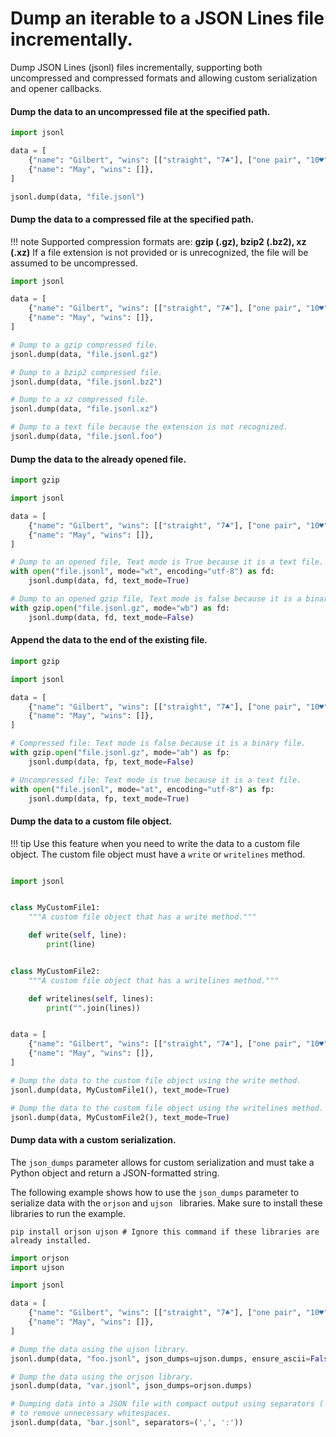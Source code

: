 # Dump an iterable to a JSON Lines file incrementally.

Dump JSON Lines (jsonl) files incrementally, supporting both uncompressed and compressed formats and allowing
custom serialization and opener callbacks.

#### Dump the data to an uncompressed file at the specified path.

```python
import jsonl

data = [
    {"name": "Gilbert", "wins": [["straight", "7♣"], ["one pair", "10♥"]]},
    {"name": "May", "wins": []},
]

jsonl.dump(data, "file.jsonl")
```

#### Dump the data to a compressed file at the specified path.

!!! note
    Supported compression formats are: **gzip (.gz), bzip2 (.bz2), xz (.xz)**
    If a file extension is not provided or is unrecognized, the file will be assumed to be uncompressed.

```python
import jsonl

data = [
    {"name": "Gilbert", "wins": [["straight", "7♣"], ["one pair", "10♥"]]},
    {"name": "May", "wins": []},
]

# Dump to a gzip compressed file.
jsonl.dump(data, "file.jsonl.gz")

# Dump to a bzip2 compressed file.
jsonl.dump(data, "file.jsonl.bz2")

# Dump to a xz compressed file.
jsonl.dump(data, "file.jsonl.xz")

# Dump to a text file because the extension is not recognized.
jsonl.dump(data, "file.jsonl.foo")
```

#### Dump the data to the already opened file.

```python
import gzip

import jsonl

data = [
    {"name": "Gilbert", "wins": [["straight", "7♣"], ["one pair", "10♥"]]},
    {"name": "May", "wins": []},
]

# Dump to an opened file, Text mode is True because it is a text file.
with open("file.jsonl", mode="wt", encoding="utf-8") as fd:
    jsonl.dump(data, fd, text_mode=True)

# Dump to an opened gzip file, Text mode is false because it is a binary file.
with gzip.open("file.jsonl.gz", mode="wb") as fd:
    jsonl.dump(data, fd, text_mode=False)
```

#### Append the data to the end of the existing file.

```python
import gzip

import jsonl

data = [
    {"name": "Gilbert", "wins": [["straight", "7♣"], ["one pair", "10♥"]]},
    {"name": "May", "wins": []},
]

# Compressed file: Text mode is false because it is a binary file.
with gzip.open("file.jsonl.gz", mode="ab") as fp:
    jsonl.dump(data, fp, text_mode=False)

# Uncompressed file: Text mode is true because it is a text file.
with open("file.jsonl", mode="at", encoding="utf-8") as fp:
    jsonl.dump(data, fp, text_mode=True)
```

#### Dump the data to a custom file object.

!!! tip
    Use this feature when you need to write the data to a custom file object.
    The custom file object must have a `write` or `writelines` method.

```python

import jsonl


class MyCustomFile1:
    """A custom file object that has a write method."""

    def write(self, line):
        print(line)


class MyCustomFile2:
    """A custom file object that has a writelines method."""

    def writelines(self, lines):
        print("".join(lines))


data = [
    {"name": "Gilbert", "wins": [["straight", "7♣"], ["one pair", "10♥"]]},
    {"name": "May", "wins": []},
]

# Dump the data to the custom file object using the write method.
jsonl.dump(data, MyCustomFile1(), text_mode=True)

# Dump the data to the custom file object using the writelines method.
jsonl.dump(data, MyCustomFile2(), text_mode=True)
```

#### Dump data with a custom serialization.

The `json_dumps` parameter allows for custom serialization and must take a Python object and return a
JSON-formatted string.

The following example shows how to use the `json_dumps` parameter to serialize data with the `orjson` and `ujson `
libraries. Make sure to install these libraries to run the example.

```console
pip install orjson ujson # Ignore this command if these libraries are already installed.
```

```python
import orjson
import ujson

import jsonl

data = [
    {"name": "Gilbert", "wins": [["straight", "7♣"], ["one pair", "10♥"]]},
    {"name": "May", "wins": []},
]

# Dump the data using the ujson library.
jsonl.dump(data, "foo.jsonl", json_dumps=ujson.dumps, ensure_ascii=False)

# Dump the data using the orjson library.
jsonl.dump(data, "var.jsonl", json_dumps=orjson.dumps)

# Dumping data into a JSON file with compact output using separators (',', ':')
# to remove unnecessary whitespaces.
jsonl.dump(data, "bar.jsonl", separators=(',', ':'))
```
